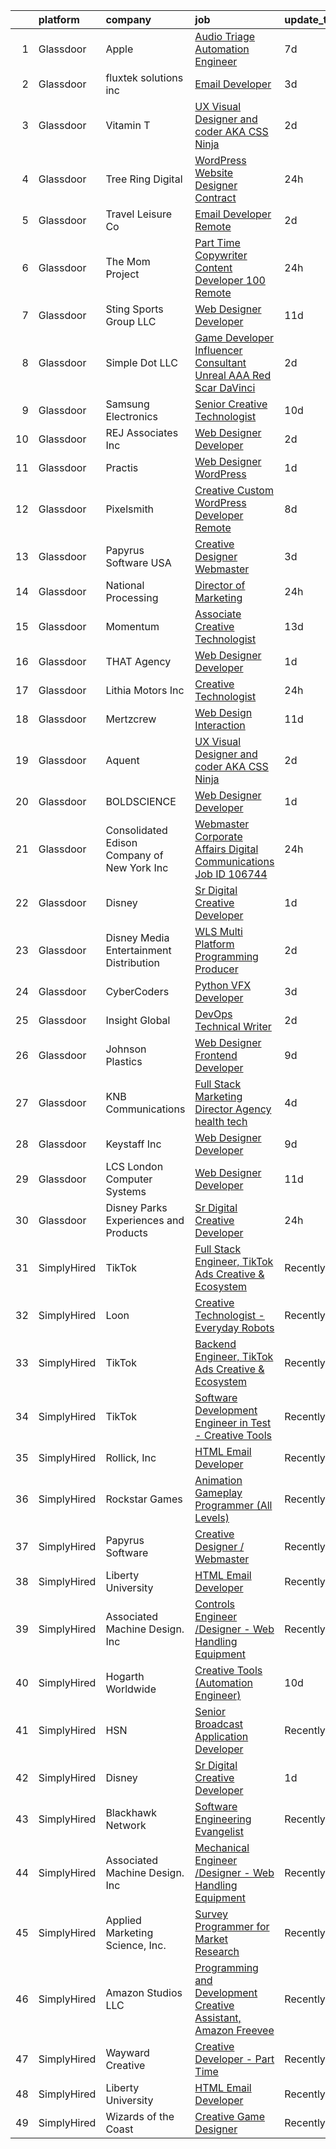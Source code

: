 

|    | platform    | company                                      | job                                                                                                                                                                                                                                                                                                                                                                                                                                                                                                                                                                                                                                                                                                                                                                                                                                                                                                                                                                                                                                                                                                                                                                                                                                                                                                                                                           | update_time   | location                       |
|---:|:------------|:---------------------------------------------|:--------------------------------------------------------------------------------------------------------------------------------------------------------------------------------------------------------------------------------------------------------------------------------------------------------------------------------------------------------------------------------------------------------------------------------------------------------------------------------------------------------------------------------------------------------------------------------------------------------------------------------------------------------------------------------------------------------------------------------------------------------------------------------------------------------------------------------------------------------------------------------------------------------------------------------------------------------------------------------------------------------------------------------------------------------------------------------------------------------------------------------------------------------------------------------------------------------------------------------------------------------------------------------------------------------------------------------------------------------------|:--------------|:-------------------------------|
|  1 | Glassdoor   | Apple                                        | [Audio Triage Automation Engineer](https://www.glassdoor.com/partner/jobListing.htm?pos=115&ao=1110586&s=58&guid=00000181e1becd0f8421be9d344997dd&src=GD_JOB_AD&t=SR&vt=w&cs=1_9fd93c18&cb=1657349787466&jobListingId=1007978378613&cpc=9908D8D4413DBB8A&jrtk=3-0-1g7grtjf4k6e1801-1g7grtjfkg4e9800-e657bffb685a97d1--6NYlbfkN0BvKrLyj5gPmtZO9T8euul8TCxuuKNOtzRJOomxnwSEodTz2Bc-sPZlt2Zgji_QUXFPq_gRBnVvJUIolVxN9DNXuYf019LKxu4_e0WQt-zes1F-UIhOD79HrJfXYGvdGhBje4Z4rVh3zINPgt3mS3He3VdbgS2bFhkUiI0-TeQXVC7WG64tpCHXmql57lcsbGH4lzZTw02ckPEEN7HTxzS8fXKUfNShhEPzsQ5GQImWPbG-vtxCuQzDdHvpxAW1JgSvccQhMNxi7pyapZAYcfchEkdpge4dxtlG1tB00Kr1A3ekFUayc57g0pB_yw3Dpuv2A9RvU50PsAo7Hr6PHhFdjETVFaYTJRinLVEDdaA5ueklYfsACj_qMiZkXrwVuPbgTCWbWQ6seo_Cg9IotbwZZybv6VqNLwuSoZ0oBstp9w9IksnX8a0pCmpGcUhkZevEu8OIJUactixr4g_ytt2q6MLoKqZQqkL8qLlYqPGVoVpyrpuq6SzG4WHh8b16am5TxBjBCZ1NEURmCRPBaU4FpD6MuJRHDscGGJAFshi0M8W4zrWOOC0OqIVcf3kY9vzpzHK3N4B4mWnan_FG--s5MTWoS7aGtK5l-_UwpGbcDeEQSS4cLU450_DlpRSvXCCXgbbJOd2Ixj7c1BjfDi_Ho8088nfJIOQikpqF72j9UFjShv2sP9sJz08rAx6bxcjL_VSi3pNNnKhzIyuHpd4h3NEtHMVbDOMzLomvMl9A7uajDYWG06e31YRjlkoduNsOg3woWjNNCRsNc9PmzCJyhX8YwZCjhGaXSvf4a_fo1By40ColQ_Ni77Vgip6llb88THa4Azh0FlDodUSVID-5QqbJWK3IeYqbu2aADsNQWwqhKTgLGkvzdxu6jQQB-s-NxEQaSoGtasox6P0KJQdN3ZXnjkVgaYgdqqaeNIKdj3q_ynx9AZs8LjDNEbsUL9DP_R3BkXmQ_H3p51Z8Bahz)        | 7d            | Cupertino, CA                  |
|  2 | Glassdoor   | fluxtek solutions inc                        | [Email Developer](https://www.glassdoor.com/partner/jobListing.htm?pos=125&ao=1136043&s=58&guid=00000181e1becd0f8421be9d344997dd&src=GD_JOB_AD&t=SR&vt=w&ea=1&cs=1_9f339403&cb=1657349787467&jobListingId=1007984862555&jrtk=3-0-1g7grtjf4k6e1801-1g7grtjfkg4e9800-1c6e3ef8f3a17f53-)                                                                                                                                                                                                                                                                                                                                                                                                                                                                                                                                                                                                                                                                                                                                                                                                                                                                                                                                                                                                                                                                         | 3d            | Remote                         |
|  3 | Glassdoor   | Vitamin T                                    | [UX   Visual Designer and coder  AKA CSS Ninja](https://www.glassdoor.com/partner/jobListing.htm?pos=120&ao=1110586&s=58&guid=00000181e1becd0f8421be9d344997dd&src=GD_JOB_AD&t=SR&vt=w&cs=1_a3246fb6&cb=1657349787467&jobListingId=1007987464762&cpc=FB7E4A1762AE5BEC&jrtk=3-0-1g7grtjf4k6e1801-1g7grtjfkg4e9800-3f0e14894e35b251--6NYlbfkN0DMrcEu7yrtATojKJA7cEzGQ3FdRGWLh0CZQInL4ECGI6k5tN82kdM0OKoro5eXmjqOOO5ru_1n2X5zxuE2X1YS5pnR9G64z7-Bwq59lIsFadoTf-yX7T1ABbjuh3qSkVelw3wLbGtG93Mvad99I3DqtaTiIpzwBhzhTmFQbDF5A5cezGzQgmdrQakG6WHxEXLoR32gaOoQbdjjnIeokvNQej1lkhCP7H5pKJo8T9yv3MNXE4Sgqm4OQfwr8YI2DZQTYZoC-GX3sbUnDhJQ-6SHvHs9UdQDJPdBmVwfAt4Sgwr74gUbWIXAi1B0ypt3OYn7dHsm5MeoL6l8tWSTa3iXMtcJUVdjgLWrjQ0Dy7A6sD8IsEKqHh84Zpzu6e-BYFCRm_SxasQ0eEvUy6rrwblYKtBQGQpg-umzk-6T76Vk_Vrg_690QceGDWFRS5ylEe8Xpcrlf5EbCmOpH-1_Vc7f3ql-axHrgKA%3D)                                                                                                                                                                                                                                                                                                                                                                                                                                                                                                             | 2d            | Remote                         |
|  4 | Glassdoor   | Tree Ring Digital                            | [WordPress Website Designer  Contract ](https://www.glassdoor.com/partner/jobListing.htm?pos=122&ao=1136043&s=58&guid=00000181e1becd0f8421be9d344997dd&src=GD_JOB_AD&t=SR&vt=w&ea=1&cs=1_6e1299bd&cb=1657349787467&jobListingId=1007993303108&jrtk=3-0-1g7grtjf4k6e1801-1g7grtjfkg4e9800-ee5a9c7628462801-)                                                                                                                                                                                                                                                                                                                                                                                                                                                                                                                                                                                                                                                                                                                                                                                                                                                                                                                                                                                                                                                   | 24h           | Remote                         |
|  5 | Glassdoor   | Travel   Leisure Co                          | [Email Developer   Remote  ](https://www.glassdoor.com/partner/jobListing.htm?pos=124&ao=1136043&s=58&guid=00000181e1becd0f8421be9d344997dd&src=GD_JOB_AD&t=SR&vt=w&cs=1_63f71740&cb=1657349787471&jobListingId=1007987719084&jrtk=3-0-1g7grtjf4k6e1801-1g7grtjfkg4e9800-df45235fbaa2db25-)                                                                                                                                                                                                                                                                                                                                                                                                                                                                                                                                                                                                                                                                                                                                                                                                                                                                                                                                                                                                                                                                   | 2d            | Orlando, FL                    |
|  6 | Glassdoor   | The Mom Project                              | [Part Time Copywriter   Content Developer  100  Remote ](https://www.glassdoor.com/partner/jobListing.htm?pos=114&ao=1110586&s=58&guid=00000181e1becd0f8421be9d344997dd&src=GD_JOB_AD&t=SR&vt=w&cs=1_c8fb4ded&cb=1657349787466&jobListingId=1007992896589&cpc=1CBFC3E34E2A31FF&jrtk=3-0-1g7grtjf4k6e1801-1g7grtjfkg4e9800-08f27fb898d3da86--6NYlbfkN0BDp_epf89aHDQhKpPegNJQ_ldQpEFZQsM9OcONMGxWx6pU56EKHF58QjVdAUvn2gUPZvkpLnIZqRpEBumJ7wnyCFndNFmzgMG-4PBQNWg5SmblCJL2o0EXpE36nxPuI4wpLycW4lLK58SsD3SRXGpAp00cXcEacjUP33Cpp2ujiXt9o3cEVJ3oSH-eTon1tdyWtOUvSVrPHJflKWmwRKtsOpF8z4gTJe5BxpnkGLQG9maUjywnE-knTVnNJEzGgBHq0NhLRcXpsYI746RrPAMv2fYABskOy41ETZ9qKADCgpItojW91brwUmfdyqcltaEDu4oMwNAAuqKy3rOGfmfAZfgdLVbF7x7r8TzYAhxhW_tRQbiqrL0nw5P01T0KJ6aUNI65p83HfDJPiiK9MiB6gQj3GsQVrv9HVZzm7EwMZ70ijfqwHR52nR1EPCgGeKwco5RSKSfKK3ki_c1f7INi5STkm_WoAW6pu2ZXd6I0H6PnVkWU8QppMOvf1rAmdBz1DoMshKcUggwLI5NdYgo3_AuvT5RX0EJfe173AJa2R4eAcz9V_xRAguBeug1a9yjRyoFbS7UKTGiJPKXoeVrU)                                                                                                                                                                                                                                                                                                                                                                                  | 24h           | Remote                         |
|  7 | Glassdoor   | Sting Sports Group  LLC                      | [Web Designer Developer](https://www.glassdoor.com/partner/jobListing.htm?pos=111&ao=1110586&s=58&guid=00000181e1becd0f8421be9d344997dd&src=GD_JOB_AD&t=SR&vt=w&ea=1&cs=1_410b000d&cb=1657349787466&jobListingId=1007965945473&cpc=AF02A54CD0F60729&jrtk=3-0-1g7grtjf4k6e1801-1g7grtjfkg4e9800-7aa6ed2c7a1666f9--6NYlbfkN0CO3DEfAY9A68AIVwcxeRGvQUfeLcLgbZIyCfLEHxv2SZVKkquo_LQo712HIgkdXbJ-nyzvMI5zAVDDxnBB20dV19Pjqj4grMzYD55erRDGhyKWRc-5yL7nhPy2_nAEKeYIgowmybDNDjYvnbAiTZMHc0zKbFKNkRkOR4dQlsFasbfCPDHFXkQgfJvKytGSIu-c1KxCv0Gxkd_-hiugy-EjnEfNxWjq2ITOhBEdX-Gl6EjzVJpmUdyHfRpv3XP9j7vPMyTv7wlEltfJpMHZHRz18hhBajBa8hkCuEtjQVWyXbahkuxEE5UJdUvJV3_Og-xh8--KpiEpsEE5GY2FxQY8ls9Bq7Dl8KO9MTIq_GpTit7JLStKR_TDG075OkaxfNO5zRDJpNKikfFHmY__tTWjW01mqqaph2PD7EpXMyeURBgonQeXfloVUtGsCHLNK21No1Cb0HoYhbLC2o8bSYBgLm-7yqLhtpPV4NYHcr54f8PDrJQEAW7kacttZDj5t2w%3D)                                                                                                                                                                                                                                                                                                                                                                                                                                                                                               | 11d           | Addison, TX                    |
|  8 | Glassdoor   | Simple Dot LLC                               | [Game Developer Influencer   Consultant  Unreal  AAA  Red Scar  DaVinci ](https://www.glassdoor.com/partner/jobListing.htm?pos=105&ao=1110586&s=58&guid=00000181e1becd0f8421be9d344997dd&src=GD_JOB_AD&t=SR&vt=w&ea=1&cs=1_3f8ea622&cb=1657349787465&jobListingId=1007988169468&cpc=D69957E0862862E0&jrtk=3-0-1g7grtjf4k6e1801-1g7grtjfkg4e9800-ea5796f865d45b2b--6NYlbfkN0BkSfjZlGN18gGtpPg_86ZemVYx4Wh63Xcamy2Q7-7wZ-kin33G1bwa6GZPxrqSHHz--SXSexNnOl5TpH3iKffomPqSxWywkMvBVfj8_1dHgt1X1sxFsX2CQ3Yp8jeLenVdGl8MCLpVwCP3CBbXsZinkrMGelfkvibICkQIKwvALSEFv-9xIQvqZ2ahKLy97imr_wqdO18Owdtnbyq4r7SHiMf38ZHiTlQfPavfICeeF6A6VqBfHxXKwKLdMwnBwjqpIq8py6yl3Y8OJJJ8mzpO0DRTbytFnN262b_FpjXwV006CP1M5IPP51Yc_FvUFNdsLDzizwlopwQTkAvLuZDNizC7WGuIP1ZREVauzmiNsmJKxftqK6QVJXTXPFrJ4ikMstzkJb8bzepjGWtYe7ogoPc5QZFRaC2hltKVDlcTJ98j5Kh_zjN-M8iAWATebFtO0G4NLW8DtIB-7ZgJQATdZFe2uMlZ0sVW5_gRzby4ekUfLpdnQAsXQca_aMO-hwQ%3D)                                                                                                                                                                                                                                                                                                                                                                                                                                              | 2d            | Remote                         |
|  9 | Glassdoor   | Samsung Electronics                          | [Senior Creative Technologist](https://www.glassdoor.com/partner/jobListing.htm?pos=128&ao=1136043&s=58&guid=00000181e1becd0f8421be9d344997dd&src=GD_JOB_AD&t=SR&vt=w&cs=1_972ae12c&cb=1657349787467&jobListingId=1007968494885&jrtk=3-0-1g7grtjf4k6e1801-1g7grtjfkg4e9800-9298f996af1b1bed-)                                                                                                                                                                                                                                                                                                                                                                                                                                                                                                                                                                                                                                                                                                                                                                                                                                                                                                                                                                                                                                                                 | 10d           | New York, NY                   |
| 10 | Glassdoor   | REJ   Associates  Inc                        | [Web Designer Developer](https://www.glassdoor.com/partner/jobListing.htm?pos=110&ao=1110586&s=58&guid=00000181e1becd0f8421be9d344997dd&src=GD_JOB_AD&t=SR&vt=w&ea=1&cs=1_bab6e713&cb=1657349787466&jobListingId=1007988000128&cpc=D3E44275D43A938E&jrtk=3-0-1g7grtjf4k6e1801-1g7grtjfkg4e9800-052e4508faa82851--6NYlbfkN0AF_bfm7gzr-f4HtFIOaurJ6VoJjpjfwwjpbPTStdJTja__rm5RFnvmIqP4IgP5Pe_UU-mMrW9psE_3WYuQ8Ej17TjZ_ZnA4Ef1kqQtaP5Yhw0aYQ7OXMBUsZ5R6ikwFO_ZxKqfT8jnjqHckvi7M8tWk6QVmuJpZbrDpHBnb4jmRTPIj_Jz4SB2Xn9IdncCVV05KY_yjaXhkPaZ--4omX5vH7eAh8plRUh-UA5lG4q8xeKSan-oT45tH93JrGMRDp1ashvCoyC24vY7krVNfGRV2cWkZVR5jLBSto2PvkcmYGpRZ0F-jxsbp-xJIrAlvHzLNNVjBLlF_OfU5XVWEl8Kt1BfKB0QKBn2eyistBEZwNQ_DPX_4J_LXhddR4oG3rcc-HzmCbpX0NAUl8WZWkylTEIpRjpsR-S47AW9WdvlXMMijphDC2l5Utd9FDhpRyXQgn5QFqBs5uscJIwJYjlOGEq4ZiMyodNmTqcH7Jr1DR-8qSa3G-Z8jUoNJTBoiko%3D)                                                                                                                                                                                                                                                                                                                                                                                                                                                                                               | 2d            | Fort Meade, MD                 |
| 11 | Glassdoor   | Practis                                      | [Web Designer   WordPress](https://www.glassdoor.com/partner/jobListing.htm?pos=104&ao=1110586&s=58&guid=00000181e1becd0f8421be9d344997dd&src=GD_JOB_AD&t=SR&vt=w&ea=1&cs=1_ba552df4&cb=1657349787465&jobListingId=1007989893537&cpc=3164FDD6030E246B&jrtk=3-0-1g7grtjf4k6e1801-1g7grtjfkg4e9800-b83e3ad3f0244a34--6NYlbfkN0CPEiJEzZq4I_K6S6Q9VC1QMfIsI0INZ1UYi7vjgDL48do-bvsq3-GMN3KEosZIajNSI3JzVhNe65qgyXMt7z25L10GIP3zLiv2g09gd65qqfFZ_Py2byReBGzq0Rasw6PkH8gjqqIArsTaBnCQfIq9tYeDe5RkGKuQnPk_XU-t--RW9d9SmnVKmNuTlQyHDE7DsQvRkksIwoOOhqXW1hStWz8oep7NCeKgWyLk8kyO0sCGgh2cz56Xpb8iGE5qhO61d1LWFWOoSjHgYOF4rXFusr4Aiy3Kx4yRxyILAu_2FDmhWexnpfHlr2vaRATHPE1CbPq44Bqm44x-FH7k5ZJyxT7tsAj4MnFZapyFgwUeEgcSAlo0sN31I75A5gW2GL13z2FqKypJiYWyHek-c5M58da7NFSrWXJowGkgj4XeYjJ3-KqXKrgY7Sn4poTaOuCZYajrX2QVf8VBve7-gUWeJxGhhqXqr5G1e3PAvMNooEppKCI0LBWVgB2N3yzCgs7SWnimAZL_8w%3D%3D)                                                                                                                                                                                                                                                                                                                                                                                                                                                                               | 1d            | Charlotte, NC                  |
| 12 | Glassdoor   | Pixelsmith                                   | [Creative Custom WordPress Developer   Remote](https://www.glassdoor.com/partner/jobListing.htm?pos=121&ao=1136043&s=58&guid=00000181e1becd0f8421be9d344997dd&src=GD_JOB_AD&t=SR&vt=w&ea=1&cs=1_fa6c8677&cb=1657349787467&jobListingId=1007973883449&jrtk=3-0-1g7grtjf4k6e1801-1g7grtjfkg4e9800-9ace6d2b283665ed-)                                                                                                                                                                                                                                                                                                                                                                                                                                                                                                                                                                                                                                                                                                                                                                                                                                                                                                                                                                                                                                            | 8d            | Remote                         |
| 13 | Glassdoor   | Papyrus Software USA                         | [Creative Designer Webmaster](https://www.glassdoor.com/partner/jobListing.htm?pos=126&ao=1136043&s=58&guid=00000181e1becd0f8421be9d344997dd&src=GD_JOB_AD&t=SR&vt=w&ea=1&cs=1_696f107c&cb=1657349787467&jobListingId=1007984443702&jrtk=3-0-1g7grtjf4k6e1801-1g7grtjfkg4e9800-afed7fc09b07241a-)                                                                                                                                                                                                                                                                                                                                                                                                                                                                                                                                                                                                                                                                                                                                                                                                                                                                                                                                                                                                                                                             | 3d            | Southlake, TX                  |
| 14 | Glassdoor   | National Processing                          | [Director of Marketing](https://www.glassdoor.com/partner/jobListing.htm?pos=107&ao=1110586&s=58&guid=00000181e1becd0f8421be9d344997dd&src=GD_JOB_AD&t=SR&vt=w&ea=1&cs=1_1d91ac33&cb=1657349787465&jobListingId=1007993589227&cpc=F2E91DB1AE7076E1&jrtk=3-0-1g7grtjf4k6e1801-1g7grtjfkg4e9800-2e781569fd2aa82e--6NYlbfkN0AO-lx13pzomzdSppJUWL3QXsQT8oyFk4U4LWH8QC50CrDq5yYFSZNdBQo-ouVNYZQXM7lKR8UE9E_WSSLLEfEMPfTkKKIlHIN2KJztDW4W6vhFVxnLATiyIgeGmXf6Orh8qIWi0wTCdU0YnTu_eWX_bzZ9Dufzwko5SeiLcDt2ilLeATWvWB06ob8ecYTIkOeAJXSFlHvX57PeCrPhnSNyd1CINjUfnFd-7AfqfzWEaUHb2vPtd5E_VN9Y0O1SkJRmo2Xnee7IdZIJbPkR7h-HNqZQ_QEx200ZPca8pYfH_uBq3w6_GP7cH_SEVexLsevQwsDyMCGwemaU5XN-78SnD48wyLispchoptX4uxjMZMedlT5YTB2hjsUuYRSFwP2HH9M-2HXptly8kgp9zeRvxZC5ufwkkgQRvCzMuAc-lNfpzzEZc-4gGbgZONHX-x13MGoPal6b_Ig0i2BbMXQtpyGXqY7D8mkp4BrPVPPc0N1RY7u1WGCpqucAViQp-VphFHZ_Q8LqmA%3D%3D)                                                                                                                                                                                                                                                                                                                                                                                                                                                                                  | 24h           | Orem, UT                       |
| 15 | Glassdoor   | Momentum                                     | [Associate Creative Technologist](https://www.glassdoor.com/partner/jobListing.htm?pos=123&ao=1136043&s=58&guid=00000181e1becd0f8421be9d344997dd&src=GD_JOB_AD&t=SR&vt=w&ea=1&cs=1_375f2da3&cb=1657349787467&jobListingId=1007962939629&jrtk=3-0-1g7grtjf4k6e1801-1g7grtjfkg4e9800-ff42c8cfaff0c76f-)                                                                                                                                                                                                                                                                                                                                                                                                                                                                                                                                                                                                                                                                                                                                                                                                                                                                                                                                                                                                                                                         | 13d           | Atlanta, GA                    |
| 16 | Glassdoor   | THAT Agency                                  | [Web Designer Developer](https://www.glassdoor.com/partner/jobListing.htm?pos=106&ao=1110586&s=58&guid=00000181e1becd0f8421be9d344997dd&src=GD_JOB_AD&t=SR&vt=w&ea=1&cs=1_837c2f2b&cb=1657349787465&jobListingId=1007990020797&cpc=9FE5D8D7282D4400&jrtk=3-0-1g7grtjf4k6e1801-1g7grtjfkg4e9800-0c50c41ba30ab75e--6NYlbfkN0CNPXhQHeQmpFLG1zbnVry6FDwS6k36Zx3mOturxRE7VTwd-PHBCgegvK6MSUCpLPNO5VeDiSWy4Jg_X4vF36py9cvxKfHCa3YoYBIzWKw3WHI5I-J9NyizVTVDg5tcklXjn-A-4m5usbuY75GunOoLcnQEC6itfPuGb4uBUW9zcmWdS5i-3rDgLi_VQXhNEa-RWoRgGJVVKXWnBommBKlu9I9AGeeTcpV43gFE3PTuN76vaWYFPsj6W4g-c2fNict5dht1ycmh1i_oVWK7lCA2L_zXEi4ehBgBBe1mXRnlgWNt4rxkEv8R4BcgahYVsi6qv8chzmmd30mwAk0RWaMWFHxvLnqeFRI6e640MdXWQ1BekAWlmLdpTSrfIs5rvFkGXuFKmrFMBrl6J48mwdvgWUP5P4fEYOd5fnLN3-SnN8lenZTE_MTJEQtJWsTvqIQbfnOBWoG0uU5QTDWckhXP0qmC48qPgwoyhQVxBT56Ia8SskZ_DO6EhZwuh4_N1Ng%3D)                                                                                                                                                                                                                                                                                                                                                                                                                                                                                               | 1d            | West Palm Beach, FL            |
| 17 | Glassdoor   | Lithia Motors  Inc                           | [Creative Technologist](https://www.glassdoor.com/partner/jobListing.htm?pos=129&ao=1136043&s=58&guid=00000181e1becd0f8421be9d344997dd&src=GD_JOB_AD&t=SR&vt=w&cs=1_1742cf7f&cb=1657349787468&jobListingId=1007993853225&jrtk=3-0-1g7grtjf4k6e1801-1g7grtjfkg4e9800-1316e74ee857cc0b-)                                                                                                                                                                                                                                                                                                                                                                                                                                                                                                                                                                                                                                                                                                                                                                                                                                                                                                                                                                                                                                                                        | 24h           | Medford, OR                    |
| 18 | Glassdoor   | Mertzcrew                                    | [Web Design   Interaction](https://www.glassdoor.com/partner/jobListing.htm?pos=103&ao=1110586&s=58&guid=00000181e1becd0f8421be9d344997dd&src=GD_JOB_AD&t=SR&vt=w&ea=1&cs=1_fd1084c7&cb=1657349787465&jobListingId=1007966236424&cpc=5075878B7C32FFAE&jrtk=3-0-1g7grtjf4k6e1801-1g7grtjfkg4e9800-d7b203b7847f2977--6NYlbfkN0DE-WsZ-E3KFWF3Vy9cHNPRyT9oUaNiOs8Aj2pBswgg_UihWvJc2IKLsmDR5GY5w7YP7oCUHMvOM01OcB-YNU1bs6twprF5ntZxLVCRH2oMJUu34ecslfq5H5bp8dBx3WcmM81OYSb9qzXI2VSdSvdiajaXK6Q405UmUx9sHJAuFPPOcRL2l3G2rA0xFX5jC3eojt8lPN2Tk-YPXuOlEjNQY3eefHeHdTMvaR-DzgS9m-BOQZw8bDovz67GGOjlw6LQaa5PH89Al8vBw3c70gehNU-VhpBXvn0MgeJ_ynzUP9NJvCqmyn3ahjhOKJBa4pekPU2cgEPrrqTQIl_rLSlIhejJxD-Q0ExKWAcD2_7nQ9dFOxcRg7wzEpI794MyIuRTywyxkaXZM4nGbxquHj32irqyjXD2dbXNTVcmhlDlQfG-l6D2lMqrbNmJRINjXv8c-11nnqZF2aceHPQKed1SshCgEKKdqfhi-SdExNszCjsgdu7S4eNUq5MSDRxpdsg%3D)                                                                                                                                                                                                                                                                                                                                                                                                                                                                                             | 11d           | Orlando, FL                    |
| 19 | Glassdoor   | Aquent                                       | [UX   Visual Designer and coder  AKA CSS Ninja](https://www.glassdoor.com/partner/jobListing.htm?pos=117&ao=1110586&s=58&guid=00000181e1becd0f8421be9d344997dd&src=GD_JOB_AD&t=SR&vt=w&cs=1_026d9e66&cb=1657349787466&jobListingId=1007987529237&cpc=9DC6E4D8324653EE&jrtk=3-0-1g7grtjf4k6e1801-1g7grtjfkg4e9800-440651a2a3cb1da9--6NYlbfkN0DMrcEu7yrtATojKJA7cEzGQ3FdRGWLh0CZQInL4ECGI9gD0Wolx9R2EDT7B77c2cQ-Y2Gz8oRCPO0CCl1TGuslNxbeqq9O2DS8QO9iXtXMrdr-T7Yn1-_0TwhYlIDP1wihQKeNlUNfa9E5Gru5Ut_jF7JqJECQuj1A2RuuGQiZMjYe7RawRMQJAYxL8pv7zPi6VuZcEClWreawonalKRvxJjsM5qY9T8whxyIAh-s5yv_sKaWZYjcB53fXsivF_UNiFpBemqTB0ld6xynfA5V5BCj9Wq20v6I6adGQE9jdORV2e_42OUZyk0JuYa1HgnEfFWyoaJEl4ATgBBvyv-QXPHtl1DqanV_w5IIZkG2s8-RfkhiWw4cVZUObQyy22UMsZxESc5PWROL2DhV5RFnjfPlrmhDD7Zbk4YeA_RUMUbUzkQh2KJ2opukMAgUCQvwDioLKv1LpQA%3D%3D)                                                                                                                                                                                                                                                                                                                                                                                                                                                                                                                               | 2d            | Remote                         |
| 20 | Glassdoor   | BOLDSCIENCE                                  | [Web Designer Developer](https://www.glassdoor.com/partner/jobListing.htm?pos=127&ao=1136043&s=58&guid=00000181e1becd0f8421be9d344997dd&src=GD_JOB_AD&t=SR&vt=w&ea=1&cs=1_d1a83678&cb=1657349787467&jobListingId=1007990262833&jrtk=3-0-1g7grtjf4k6e1801-1g7grtjfkg4e9800-9b582723f68ecd53-)                                                                                                                                                                                                                                                                                                                                                                                                                                                                                                                                                                                                                                                                                                                                                                                                                                                                                                                                                                                                                                                                  | 1d            | Remote                         |
| 21 | Glassdoor   | Consolidated Edison Company of New York  Inc | [Webmaster  Corporate Affairs Digital Communications Job ID  106744](https://www.glassdoor.com/partner/jobListing.htm?pos=108&ao=1110586&s=58&guid=00000181e1becd0f8421be9d344997dd&src=GD_JOB_AD&t=SR&vt=w&ea=1&cs=1_3ab88e61&cb=1657349787465&jobListingId=1007992531178&cpc=E521981D00147CE2&jrtk=3-0-1g7grtjf4k6e1801-1g7grtjfkg4e9800-61243dc3bc80d09d--6NYlbfkN0DAGtXxJq4ifnMqGPxfLFKEBklv6ysVHPdhOHnfUGcu7gb8r8ggcmCZ-8VvbWisCXkLo4fnVpxvfu5FtQcBf4_1svyjZdgVDZ916k1WmTtLUmG-83BphqwOFbkQWJiV7I_qTbFKK3eYw_13JhTVD_GTHgXBYKC6WrpW8MusSrpFCroyeQW1SDWcWAfsBucEWHdDe7CT4Hx5YMQNTTGImIiMlN_tYaA-pJA3yJh-Ytm5OH36TsBGiGRozoTZUY07ts_xkPsKqTIBDS6UA36FqV4gth2b2zOpL9lBBfs5_EFacWNH7dBWTz9bwf_EHJZbL8RIX26dtKHm5S-T5Dwg2cGeZOHClPzM-Ml12qz_VnXpI_P23qp4EB_nPuwlkGUx6XWZ5BvBPwXE-A92hYkH0UGDuj8swJxFevIJWcHVkJd5I34YPxsF015vcm3--HVqoi7sOPAJr7vLDImu-5JIDngcjjLUiAaSNVhnJwvxQTqVwjbdGqrcXwLpHf9KUTz02ds%3D)                                                                                                                                                                                                                                                                                                                                                                                                                                                   | 24h           | New York, NY                   |
| 22 | Glassdoor   | Disney                                       | [Sr Digital Creative Developer](https://www.glassdoor.com/partner/jobListing.htm?pos=109&ao=1110586&s=58&guid=00000181e1becd0f8421be9d344997dd&src=GD_JOB_AD&t=SR&vt=w&cs=1_afbce20a&cb=1657349787465&jobListingId=1007991366663&cpc=A65DF3A704A48F9B&jrtk=3-0-1g7grtjf4k6e1801-1g7grtjfkg4e9800-f896c20340fa27d8--6NYlbfkN0DAFTyt7pbDCC2JPO79CSdi1dIb81yjczP5qsKcZIxgiRd1qisRd4re16D_VG3-wzUmZso8q9AdBM1iQYCWp-hbaCBTMu0jbeS3oGCfHXQc8gWjnRcrneDp04aLNSRuZ6rKtsaUl2o1tq8gl992pFfqLqnH2jYyGGF40AbQ1ecVuQvhQyg17pq46cVIu_fw_FAt8IdGKN5LLqUgdpvZEV7KEW-h7_186397r7-M_k1004eY7t74X1UprsYItfs8m1mrNuaoRUb7-oNdVW1QibMNhFNOEWxHjLcMkVYTe_XwD9YilxX7scQMFchszrCI4jTbYoydCzQMTU0gRP5I5MpddMSAIkggWozHo1dvWR9OBkR1mt1kjbSUf11QSm887vhLZ1pZLvu3dE5TQGM5VocgdpxU8NZF_kC77qUMZE49nxGvSM_WIORe0_E5dZjM6C8gsVyNjBDVug%3D%3D)                                                                                                                                                                                                                                                                                                                                                                                                                                                                                                                                               | 1d            | Jacksonville, FL               |
| 23 | Glassdoor   | Disney Media   Entertainment Distribution    | [WLS  Multi Platform Programming Producer](https://www.glassdoor.com/partner/jobListing.htm?pos=112&ao=1110586&s=58&guid=00000181e1becd0f8421be9d344997dd&src=GD_JOB_AD&t=SR&vt=w&cs=1_bdfd6b1d&cb=1657349787466&jobListingId=1007988215846&cpc=82B3195DA92CAF92&jrtk=3-0-1g7grtjf4k6e1801-1g7grtjfkg4e9800-a365e3166dd826ff--6NYlbfkN0DAFTyt7pbDCC2JPO79CSdi1dIb81yjczP5qsKcZIxgiYm3-7g-689UvJS8MdHcuGPK5WXF52nyOnxobcIzSzdhawTEKKK2MC77rh20NjHzVo9zfO4sJxn-uN6KG8unNz9bhrcgeZKtcdvvTbk6QDKbNHBv5G-V7iy-h0zyncpWF_9sPEGvQ14jd8-hiL0vLq4_weEargRG5_lLH0aStFrPo5ih00mxrQxpJ7NjOvTixTESJGwuWq9rxytObR0FHAwEFPyCSEMm87hiYsbTGvUsPcuAxF7jIzmjxJ5JT0LWGIvY0sc4mq5cBRaCK2dzQJM9hmEN5eea8WAnyHeeGeNh4taD8yEEgZ6sgEk4UHbxAjrR4-xOJ3tOnZMpYoOtMlv20uUXdMkH3W406ABsVYgvyFlmMYQa4EmKLLpjYpFEUs0NBqnjAUFY)                                                                                                                                                                                                                                                                                                                                                                                                                                                                                                                                                                | 2d            | Chicago, IL                    |
| 24 | Glassdoor   | CyberCoders                                  | [Python VFX Developer](https://www.glassdoor.com/partner/jobListing.htm?pos=119&ao=1110586&s=58&guid=00000181e1becd0f8421be9d344997dd&src=GD_JOB_AD&t=SR&vt=w&ea=1&cs=1_37bf8e19&cb=1657349787467&jobListingId=1007985385413&cpc=FA84DF7EA1EC2398&jrtk=3-0-1g7grtjf4k6e1801-1g7grtjfkg4e9800-8d85c9f317f2e93d--6NYlbfkN0CpFJQzrgRR8WqXWK1qKKEqALWJw739KlKqr2H-MSI4eoBlI4EFrmor2FYZMP3muM3nsBG02Gh-cc6ekLzAHCMs_fCPfxhRZlDHgj-zjZhqHlxBaaTtR7hXuCxmo1fSqLhiqBZ4HyI_Yi96XvE-idvHZBBGRPflCEZ0Ogkx-cC0b6-_i6yjPtV9HHbm6-pAsluP4SX-Fc2XDBszxs_lnUR0KvF0p9czV1PlVFB98YG567NvCYqERwAzoenEmfN-4AHSuXLvqL8T538chusCOsF2fpI8kFdAHqjWOryDXgalzTbmea9xJCZS8gSrverR_efALnkfYuGLpKkcF0QcA7lEc146xg9uQLkyEVKXjvAJBUSOrlV2YOIJfvT4q4Z95bEsGNe6OQCrGM0kKEwLyCiTZpEAc3H6l7AwkkbAlxWcl0ULcK3uG0VlhwqDx_2hO-7oC5WatYZw9umrICbxmgCPwak6mvK6x3eLZcqfWjJxnA1XfEEVDfvYllo__gGR5F0Ww19jv1iJIJDxskLhkO9WsTvHgObtz06KU4BE_9uy62wpWPl0l71ni4W1qP03Ivf8w2fn0FibwDYnqlslgX4fEZbFaRz_seIcJSQYsYMiRmJRN1Z0IlgkcrKmUDUxZfR-q9S4RPk9cfmRR1--DTSYYkS-H1YuFBwSqVXIXb9ovl3m0Ux3z0rQbrj-MCpwRYbw2LmMeZT6hoz82bx1sKTB9pe0Br5QrDODsTnVXyLQm4MY_d8BHlZWUsmXCCJV1GMpAcBdgCiIgVcZbZoBNmgYZuou4UYeKTyi9r51Hkn-trpLGK9tmQ1IMOC7LuIyRGu0BvaWDfeope3PrLOM2wT1KzgVYOMfo3n_FI4xYZaY4jzf5bUiy8-Us16aqj5PXp_SQz8pdbsSSk91PIIvcrPZVvwFqxtNyYvm0iTfRv5ZiiEYOali3C1bkiKqKnjrbDQLKgs-nsrkkMNUba8-TnAZe5JfLltCMWQ%3D) | 3d            | Burbank, CA                    |
| 25 | Glassdoor   | Insight Global                               | [DevOps Technical Writer](https://www.glassdoor.com/partner/jobListing.htm?pos=118&ao=1110586&s=58&guid=00000181e1becd0f8421be9d344997dd&src=GD_JOB_AD&t=SR&vt=w&cs=1_f301eab3&cb=1657349787466&jobListingId=1007987145399&cpc=B076152010A3B66C&jrtk=3-0-1g7grtjf4k6e1801-1g7grtjfkg4e9800-810e2c1bb0460990--6NYlbfkN0BKkHZu3wF05EeDimN_p6sYpKCMArvwa95YdH7UpkaBCqc7l59ErwqcW1X0QHlaD08q9DVvDy3Njs45Gy-hsVVsYEydis005sMcx0tGl6u7GQ0p9znb3_-Fq6ntS5_cB8wbkvn1CF211J2wTwl2Q6CGSq4p_uVuC5Vr0wprltBaQsIt0nrYZeG2LGWuPFRXT8Tu3pL72Ajsm-oWfs1NSUZaDJ25ApgQ5mLgR6BVt1mm13NcpYyzm0ej7j-UPyxFsvy1wk9H3-YRR3g-pYVR6jwfDwy4oq7jVwcLK02oCxChd7PgUmetpog11VAF1cIxUuwAgIUFtjdYnUpaQnybhHR3TtSeFkfhaA4NKC2GGSMgve5u2pWJcWHubfI-PiQDtfc6ExFa9ObaL9GfUzfDTaTqLBNsWGB_ABnqZtqdVSuHeFtAxDmLSO7rlZRk8eYTkQFkwjMEOglfwd0lAwmgHu8MrDUgJtbiqmZHiXsxEC9HSHs_lKqrLdd2)                                                                                                                                                                                                                                                                                                                                                                                                                                                                                                                 | 2d            | Pennington, NJ                 |
| 26 | Glassdoor   | Johnson Plastics                             | [Web Designer   Frontend Developer](https://www.glassdoor.com/partner/jobListing.htm?pos=102&ao=1110586&s=58&guid=00000181e1becd0f8421be9d344997dd&src=GD_JOB_AD&t=SR&vt=w&ea=1&cs=1_dbf676f1&cb=1657349787465&jobListingId=1007970619173&cpc=A356F292FF34F670&jrtk=3-0-1g7grtjf4k6e1801-1g7grtjfkg4e9800-b1669279b77a73d6--6NYlbfkN0BxpP53ILL8GulLJ_NWfVzecCnjI9RptcsvEJd8wgfIdMiCYrY8isFU6RNoQGAHIrZ490JuHdakdZ_XywMj5RyFhNQz2bDuds8_vE3jlgaCeVADWE2EzENuT3Kl1f4FL1TQwScdVYosErEnXPL4g_bLYiv827fyt4FGLCROePbMPwRu51BILGX3N6gMFFmhYv-koor3JSFyKjGBA205t7qqFZwUMQEQ7WxTHsGJ_0YVf3wSVE1EYE-fs6CGNch_UXdm9n4ddmld-1DDLoQzQ_LXfQMjEcrIh0u8rabyejd6vMjv2nVcXeVN85k5V87Ysg8RRY7WsD-BWq3OxGF7aiH08ugOn_IYR5S1TenO9B8JCoTvABvJ6e5D0k6ti2ZTzG12J9yXB5Ix5pI5lg6ziUpWgsFclxC6NlNxMGLlrjLHyhFEFXZmGdlBFQaa-fQmbyADiIJ7iDOGXiBYWYTLWCm6RD2le3MUnHpAr276dMjI0bWkL5DOk8ZlAZm7g-y2QG0v_0GNB_uWfizNldWazYJC)                                                                                                                                                                                                                                                                                                                                                                                                                                                                  | 9d            | Findlay, OH                    |
| 27 | Glassdoor   | KNB Communications                           | [Full Stack Marketing Director  Agency  health tech ](https://www.glassdoor.com/partner/jobListing.htm?pos=113&ao=1110586&s=58&guid=00000181e1becd0f8421be9d344997dd&src=GD_JOB_AD&t=SR&vt=w&ea=1&cs=1_17cf81fa&cb=1657349787466&jobListingId=1007982265289&cpc=07D58528F3898F33&jrtk=3-0-1g7grtjf4k6e1801-1g7grtjfkg4e9800-98404997d34288b4--6NYlbfkN0Bzkuy17zoNwKMVjyusHhR7JNYo3SmelKzW8jp1Pa4Tk8SeJt-khgAHW196h0ERZcC_61O7treXuBvJx9McgJUbbBrqHIU6E6_K_u5qjdwkLd4pKiE724KE-2bMp5JnGQt-NgNhl7kdImvuKKICnfnx3S9uv3c5iqGymorm8lTlK_3i64b6MgiD6dMvihb93ilhjDXtHwx-yE-8RPX5gNz1y0HrAw11Nz6Gg1MLZ1Yb-a4tezaEezlJkNOPvuwk21rre_eOzF9ntj9QEdnBwHqDF4_ajmpEst1v_aai5cGbR9bFdpmZckEumSxtByQYT5-c7k6WwFEdd81St0LosNUUYL_s7eOEZL2fwEE9uT1GOXFYGbm8iBklt5oHDzwyDfH1tD3PJCoQalXLionJ25hjDYsfhoQ4E4gln3sLWZa4LAMQWSrnxXRTvEFjieLc0kzGVKoqmYo8gYVyhhWfko9z9712Q1WKXfdRp--ZkRkXBvVu5pATws0_7mmyypSsyULLvcpce0NnhobcZVdRhJnD3slLBPLv0zc%3D)                                                                                                                                                                                                                                                                                                                                                                                                                                  | 4d            | Remote                         |
| 28 | Glassdoor   | Keystaff  Inc                                | [Web Designer Developer](https://www.glassdoor.com/partner/jobListing.htm?pos=116&ao=1110586&s=58&guid=00000181e1becd0f8421be9d344997dd&src=GD_JOB_AD&t=SR&vt=w&ea=1&cs=1_9913da05&cb=1657349787466&jobListingId=1007970550150&cpc=9DC6E4D8324653EE&jrtk=3-0-1g7grtjf4k6e1801-1g7grtjfkg4e9800-6ea883df56a60318--6NYlbfkN0CHgS_wzlMcrvkFSTxOeOhCaeJoE1AOAz6J2tb2UKLBi5qrou3ur_Aur7w2iabos9Zw4ksro9B77gkeFFfNLaGcrMam0SLA7d-J0bQCr2Bh1vTgcjT9DoLMwD6cIQ7F59aCovPcs-BGxGMtJUlgR9kBwTYSgt1_UzXYOJkzocPpI_5WIb05ZvbaKV83zPoSgPsxjyHWqRtjxRwjn4gOLJW-yMxb8DExAgi9QBECT3HWuS0Ap98MBYhO4nNDvpI5y7UGWqoEqgVzvdjRU9dao6aKoiEtpXTC2aabh9zdZqrWqwzgfv-ZdEeZ1tDAfAxYlXY-QMi7CfyzhB06EVR3q7Rwg5H7C0fdyEvriJdQU29ilv2CRapaKB16jw1Es9Zc9Mnqhg9fjyd23DG2jFpxfs86rMBr_40U8T2miwj1CE_xs1EKkjGt6sGLuJlSQ0PPAgYgPM8R7ctmqz9xpGEsMpToGinFx6ErEP843E6DGhfwHkE-OKHBP5kEICMbBk7LwHhWaOR4r4Vu7Q%3D%3D)                                                                                                                                                                                                                                                                                                                                                                                                                                                                                 | 9d            | Jupiter, FL                    |
| 29 | Glassdoor   | LCS   London Computer Systems                | [Web Designer Developer](https://www.glassdoor.com/partner/jobListing.htm?pos=101&ao=1110586&s=58&guid=00000181e1becd0f8421be9d344997dd&src=GD_JOB_AD&t=SR&vt=w&ea=1&cs=1_1206ba00&cb=1657349787465&jobListingId=1007966579486&cpc=82ABD2B5CEB98952&jrtk=3-0-1g7grtjf4k6e1801-1g7grtjfkg4e9800-b648318ff084326a--6NYlbfkN0CckLY1Y7Nzm7RAXoTq-bvgsovIKUj47znE7HlWw5vlrDWT7l6GaPFsZiavTqzdiZeSaDW7SoWiDl4lnuPg_HOva0V4T7MKe1KwuLmhtBa1yw91o-2mgcMY33eeB5JpXn0qZHVHlA-q4sF9I383nlbjXZ9u3j8E8bBNXs1gKxBSDcuT3G2NZQBgBxiizMCS-8QAFfJN3_kO9bYBcyg7eHzF_urJXWn60PYhX2MTEGjXwYhyP-runXYOXauna8LLylwKuSvj3E67srPLxdQRV1ECpDDdnwDWRpaY5aNDN0aF0ySmAyo_-m0DKsTf7b3hTJsbxeaauDzhXrJq_p2lAcCitRzRtzOwXm0nRaiVAkyxRfimxl7N_xMUUSrR7lk_Jopm4jE5pIIv7jFAnGhepOuR86H24I-RJVZ4lNNDWm9SaqqxUnEDn9Fsy7lOLBiKa727mdwLJFs6PZpry1DtFUVWGSLApYR6yx0cWGQwiT3dxyX4l06JVPomXEYzISAp491C5uqa5SPnyiUZgUGp1D4oHVsfQufp6Jw6JXSAnAf6SkYjCUPf2enXwUbSiQwLxD9EllrQ6CIG5RXrXx2NrYEmznOqfh3uV3f4RmXw7V_F7Ysfl3w2HsF5L-VwVFTa1HmoRtrA_fkavKKKeuvhPxdvpkoP9MRWKDzcGDGwN3EY6MHI4PkYvaPYkVBv9dqFIyVo808d44VUVNMrd7boZKH8ZS3IZ_tfwmmlsbZbh6X06qaaQmk5mYi5B8X13F4OjH9lgskQa0_KGg%3D%3D)                                                                                                                                                                                                                 | 11d           | Cincinnati, OH                 |
| 30 | Glassdoor   | Disney Parks  Experiences and Products       | [Sr Digital Creative Developer](https://www.glassdoor.com/partner/jobListing.htm?pos=130&ao=1136043&s=58&guid=00000181e1becd0f8421be9d344997dd&src=GD_JOB_AD&t=SR&vt=w&cs=1_d769b4a8&cb=1657349787468&jobListingId=1007992753408&jrtk=3-0-1g7grtjf4k6e1801-1g7grtjfkg4e9800-f33f72b6fa5925bd-)                                                                                                                                                                                                                                                                                                                                                                                                                                                                                                                                                                                                                                                                                                                                                                                                                                                                                                                                                                                                                                                                | 24h           | Celebration, FL                |
| 31 | SimplyHired | TikTok                                       | [Full Stack Engineer, TikTok Ads Creative & Ecosystem](https://www.simplyhired.com/job/klfZHTLz5cdIgoiWGdSIATdfmOfn2Xkiur6DN4fMuYXuYuG9tg5haA?q=creative+programmer)                                                                                                                                                                                                                                                                                                                                                                                                                                                                                                                                                                                                                                                                                                                                                                                                                                                                                                                                                                                                                                                                                                                                                                                          | Recently      | Mountain View, CA +2 locations |
| 32 | SimplyHired | Loon                                         | [Creative Technologist - Everyday Robots](https://www.simplyhired.com/job/QiN05oo48LTKtE8vwHoCyEpSqJNG7mUxdt2q1AMd0kr2JVz8j0cz8g?q=creative+programmer)                                                                                                                                                                                                                                                                                                                                                                                                                                                                                                                                                                                                                                                                                                                                                                                                                                                                                                                                                                                                                                                                                                                                                                                                       | Recently      | Mountain View, CA              |
| 33 | SimplyHired | TikTok                                       | [Backend Engineer, TikTok Ads Creative & Ecosystem](https://www.simplyhired.com/job/VzMJMDCkXCJWe7D8DNIAEeBoRjA10M5NJynb5l16v8vvtXjH8thqHg?q=creative+programmer)                                                                                                                                                                                                                                                                                                                                                                                                                                                                                                                                                                                                                                                                                                                                                                                                                                                                                                                                                                                                                                                                                                                                                                                             | Recently      | Mountain View, CA +1 location  |
| 34 | SimplyHired | TikTok                                       | [Software Development Engineer in Test - Creative Tools](https://www.simplyhired.com/job/uo_tr9XxwH98WFuHDpbA5t-eHAYUQajEqo3pt3DTUT8BSLXjY7_7Pw?q=creative+programmer)                                                                                                                                                                                                                                                                                                                                                                                                                                                                                                                                                                                                                                                                                                                                                                                                                                                                                                                                                                                                                                                                                                                                                                                        | Recently      | Mountain View, CA +1 location  |
| 35 | SimplyHired | Rollick, Inc                                 | [HTML Email Developer](https://www.simplyhired.com/job/XOBvr-FPlcbrKDU6fwn7cySQFiXUBT59WK26gB6UhBDl1ROl_YjQ4g?q=creative+programmer)                                                                                                                                                                                                                                                                                                                                                                                                                                                                                                                                                                                                                                                                                                                                                                                                                                                                                                                                                                                                                                                                                                                                                                                                                          | Recently      | Remote                         |
| 36 | SimplyHired | Rockstar Games                               | [Animation Gameplay Programmer (All Levels)](https://www.simplyhired.com/job/1pSEzXWP6p8ML9piAakVgJAIWzA9LrjPxi3CLE-MLJDKJMG2jk5IcQ?q=creative+programmer)                                                                                                                                                                                                                                                                                                                                                                                                                                                                                                                                                                                                                                                                                                                                                                                                                                                                                                                                                                                                                                                                                                                                                                                                    | Recently      | Carlsbad, CA                   |
| 37 | SimplyHired | Papyrus Software                             | [Creative Designer / Webmaster](https://www.simplyhired.com/job/epn4EeMXxxXbEsItJoBsygWYpPUXjML_NGzAIezAShrcXbzU548hFA?q=creative+programmer)                                                                                                                                                                                                                                                                                                                                                                                                                                                                                                                                                                                                                                                                                                                                                                                                                                                                                                                                                                                                                                                                                                                                                                                                                 | Recently      | Southlake, TX                  |
| 38 | SimplyHired | Liberty University                           | [HTML Email Developer](https://www.simplyhired.com/job/eiuqa-nYZj4HuvTLRRJ7baHagOVr6te1yaP0tpWemQUOxM68dGFAMQ?q=creative+programmer)                                                                                                                                                                                                                                                                                                                                                                                                                                                                                                                                                                                                                                                                                                                                                                                                                                                                                                                                                                                                                                                                                                                                                                                                                          | Recently      | Remote                         |
| 39 | SimplyHired | Associated Machine Design. Inc               | [Controls Engineer /Designer - Web Handling Equipment](https://www.simplyhired.com/job/iK0kyM3IlVtiPO41wje1x2-evlu3rt5ztJr6E_2pjcvfffQPX3zl5g?q=creative+programmer)                                                                                                                                                                                                                                                                                                                                                                                                                                                                                                                                                                                                                                                                                                                                                                                                                                                                                                                                                                                                                                                                                                                                                                                          | Recently      | Green Bay, WI                  |
| 40 | SimplyHired | Hogarth Worldwide                            | [Creative Tools (Automation Engineer)](https://www.simplyhired.com/job/k1vYW8GCRD-3Qc25kjeS-06qYzKK8CJI1zo8kfYla-vhPoN0-mlF1A?q=creative+programmer)                                                                                                                                                                                                                                                                                                                                                                                                                                                                                                                                                                                                                                                                                                                                                                                                                                                                                                                                                                                                                                                                                                                                                                                                          | 10d           | Sunnyvale, CA                  |
| 41 | SimplyHired | HSN                                          | [Senior Broadcast Application Developer](https://www.simplyhired.com/job/l5Iont4S6BsiyCZ7wcL0mjV7SCryH52Fi524bwGJ3Wwd1j8D_8Om8Q?q=creative+programmer)                                                                                                                                                                                                                                                                                                                                                                                                                                                                                                                                                                                                                                                                                                                                                                                                                                                                                                                                                                                                                                                                                                                                                                                                        | Recently      | Saint Petersburg, FL           |
| 42 | SimplyHired | Disney                                       | [Sr Digital Creative Developer](https://www.simplyhired.com/job/GNDGYOXdPyhsPtxRipiNQRdagNLzpVp3kqnQCmurEqPm9aZDtZMcYw?q=creative+programmer)                                                                                                                                                                                                                                                                                                                                                                                                                                                                                                                                                                                                                                                                                                                                                                                                                                                                                                                                                                                                                                                                                                                                                                                                                 | 1d            | Dallas, TX                     |
| 43 | SimplyHired | Blackhawk Network                            | [Software Engineering Evangelist](https://www.simplyhired.com/job/nRYwvqBjIXpAJ0WD0GpV7MmLGEu1oK_iVLUGRQfl3uigmrpjbCXKXA?q=creative+programmer)                                                                                                                                                                                                                                                                                                                                                                                                                                                                                                                                                                                                                                                                                                                                                                                                                                                                                                                                                                                                                                                                                                                                                                                                               | Recently      | Pleasanton, CA                 |
| 44 | SimplyHired | Associated Machine Design. Inc               | [Mechanical Engineer /Designer - Web Handling Equipment](https://www.simplyhired.com/job/jJj9gw0iP4EQzKV7UmabIIGtBE8RPVYcps_lUc__1rAV86PhDEkalw?q=creative+programmer)                                                                                                                                                                                                                                                                                                                                                                                                                                                                                                                                                                                                                                                                                                                                                                                                                                                                                                                                                                                                                                                                                                                                                                                        | Recently      | Green Bay, WI                  |
| 45 | SimplyHired | Applied Marketing Science, Inc.              | [Survey Programmer for Market Research](https://www.simplyhired.com/job/A-Bxwez-c3OfhmtcPfwFC6Q5KsD0jWKy09UygvSoEK4mjMGB6MQ_nA?q=creative+programmer)                                                                                                                                                                                                                                                                                                                                                                                                                                                                                                                                                                                                                                                                                                                                                                                                                                                                                                                                                                                                                                                                                                                                                                                                         | Recently      | Remote                         |
| 46 | SimplyHired | Amazon Studios LLC                           | [Programming and Development Creative Assistant, Amazon Freevee](https://www.simplyhired.com/job/yNrk7mYjKYOjOL7KBmBdthCLJliSBuCoIVG9OrZuTeL4gU1eXnAnBw?q=creative+programmer)                                                                                                                                                                                                                                                                                                                                                                                                                                                                                                                                                                                                                                                                                                                                                                                                                                                                                                                                                                                                                                                                                                                                                                                | Recently      | Culver City, CA                |
| 47 | SimplyHired | Wayward Creative                             | [Creative Developer - Part Time](https://www.simplyhired.com/job/q3vrO9Z4pUIh14VjHVVllHF_ysh9GzkcpvNoMHlALIW8clhPPytz-Q?q=creative+programmer)                                                                                                                                                                                                                                                                                                                                                                                                                                                                                                                                                                                                                                                                                                                                                                                                                                                                                                                                                                                                                                                                                                                                                                                                                | Recently      | Remote                         |
| 48 | SimplyHired | Liberty University                           | [HTML Email Developer](https://www.simplyhired.com/job/eiuqa-nYZj4HuvTLRRJ7baHagOVr6te1yaP0tpWemQUOxM68dGFAMQ?q=creative+programmer)                                                                                                                                                                                                                                                                                                                                                                                                                                                                                                                                                                                                                                                                                                                                                                                                                                                                                                                                                                                                                                                                                                                                                                                                                          | Recently      | Remote +1 location             |
| 49 | SimplyHired | Wizards of the Coast                         | [Creative Game Designer](https://www.simplyhired.com/job/3U5NPAcld9zZ3VOc-NItCD-NzNvgqaZqPjmcmGZRZsaeN5WygOP2eA?q=creative+programmer)                                                                                                                                                                                                                                                                                                                                                                                                                                                                                                                                                                                                                                                                                                                                                                                                                                                                                                                                                                                                                                                                                                                                                                                                                        | Recently      | Renton, WA                     |